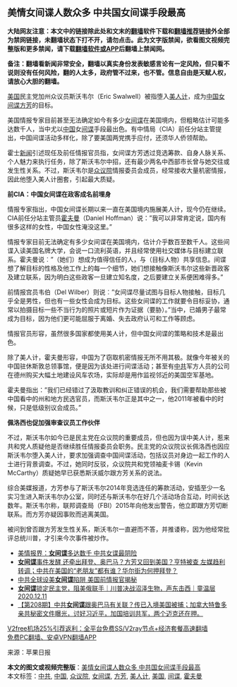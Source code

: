  <h2>美情女间谍人数众多 中共国女间谍手段最高</h2> <p class="notice"><b>大陆网友注意：本文中的链接除此处和文末的<a href="https://github.com/bannedbook/fanqiang" >翻墙</a>软件下载和<a href="https://github.com/killgcd/justmysocks/blob/master/README.md">翻墙推荐</a>链接外全部为禁网链接，未翻墙状态下打不开，请勿点击。此为文字版禁闻，欲看图文视频完整版和更多禁闻，请下载<a href="https://github.com/bannedbook/fanqiang">翻墙软件或APP</a>后翻墙上禁闻网。</p><p>备注：翻墙看新闻非常安全，翻墙以真实身份发表敏感言论有一定风险，但只看不说则没有任何风险，翻的人太多，政府管不过来，也不管。信息自由是天赋人权，请放心大胆的翻墙。</b></p>  <div class="entry"> <p><a href="https://www.bannedbook.org/bnews/tag/%e7%be%8e%e5%9b%bd/" class="st_tag internal_tag" rel="tag" title="标签 美国 下的日志">美国</a>民主党加州众议员斯沃韦尔（Eric Swalwell）被指堕入<a href="https://www.bannedbook.org/bnews/tag/%e7%be%8e%e4%ba%ba%e8%ae%a1/" class="st_tag internal_tag" rel="tag" title="标签 美人计 下的日志">美人计</a>，成为<span class='wp_keywordlink_affiliate'><a href="https://www.bannedbook.org/" title="中国" target="_blank">中国</a></span><span class='wp_keywordlink'><a href="https://www.bannedbook.org/forum2/topic3076.html" title="《传奇女谍-邓文迪传》" target="_blank">女间谍</a></span><a href="https://www.bannedbook.org/bnews/tag/%e6%96%b9%e8%8a%b3/" class="st_tag internal_tag" rel="tag" title="标签 方芳 下的日志">方芳</a>的目标。</p> <p>美国情报专家目前甚至无法确定如今有多少<a href="https://www.bannedbook.org/bnews/tag/%E5%A5%B3%E9%97%B4%E8%B0%8D/" class="st_tag internal_tag" rel="tag" title="标签 女间谍 下的日志">女间谍</a>在美国境内，但粗略估计可能多达数千人，当中尤以<a href="https://www.bannedbook.org/bnews/tag/%E4%B8%AD%E5%9B%BD/" class="st_tag internal_tag" rel="tag" title="标签 中国 下的日志">中国</a>女<a href="https://www.bannedbook.org/bnews/tag/%e9%97%b4%e8%b0%8d/" class="st_tag internal_tag" rel="tag" title="标签 间谍 下的日志">间谍</a>手段最出色。有中情局（CIA）前任分站主管提出，中国间谍活动多样化，除了要美国两党携手应付，还须华人侨领帮助。</p> <p>霍士<span class='wp_keywordlink_affiliate'><a href="https://www.bannedbook.org/" title="新闻">新闻</a></span>引述现任及前任情报官员指，女间谍方芳透过竞选筹款、自身人脉关系、个人魅力来执行任务，除了斯沃韦尔中招，还有最少两名中西部市长曾与她交往或发生性关系。不过，斯沃韦尔是<a href="https://www.bannedbook.org/bnews/tag/%E4%BC%97%E8%AE%AE%E9%99%A2/" class="st_tag internal_tag" rel="tag" title="标签 众议院 下的日志">众议院</a>情报委员会成员，经常接收大量机密情报，因此他堕入美人计圈套，引起最大质疑。</p>  <p><strong>前CIA：中国女间谍在政客成名前埋身</strong></p> <p>情报专家指出，中国女间谍长期以来一直在美国境内施展美人计，现今仍在继续。CIA前任分站主管员<a href="https://www.bannedbook.org/bnews/tag/%E9%9C%8D%E5%A4%AB%E6%9B%BC/" class="st_tag internal_tag" rel="tag" title="标签 霍夫曼 下的日志">霍夫曼</a>（Daniel Hoffman）说：&#8221;我可以非常肯定说，国内有很多这样的女性，中国女性淹没这里。&#8221;</p> <p>情报专家目前无法确定有多少女间谍在美国境内，估计介乎数百至数千人。这些间谍入读美国名牌大学，会说一口流利英语，并且经常使用社交媒体与目标建立联系。霍夫曼说︰&#8221;（她们）想成为值得信任的人，与（目标人物）共享信息。间谍想了解目标的性格及他工作上的每一个细节，她们想接触像斯沃韦尔这些新晋政客及建立联系，因为明白这些政客一旦建立知名度，之后要建立关系便困难得多。&#8221;</p>  <p>前情报宫员韦伯（Del Wilber）则说︰&#8221;女间谍尽量试图与目标人物接触，目标几乎全是男性，但也有一些女性会成为目标。这些女间谍的工作就要令目标妥协，通常以拍摄目标一些不当行为的照片或短片作为证据（要胁）。&#8221;当中，已婚男子最常成为目标，因为他们更可能屈服于离婚、失去政府认可和工作等顾虑。</p> <p>情报官员形容，虽然很多国家都使用美人计，但中国女间谍的策略和技术是最出色。</p> <p>除了美人计，霍夫曼形容，中国为了窃取机密情报无所不用其极。就像今年被关的中国驻休斯敦总领事馆，便是因为该处进行间谍活动；甚至有<a href="https://www.bannedbook.org/bnews/tag/%e4%b8%ad%e5%85%b1/" class="st_tag internal_tag" rel="tag" title="标签 中共 下的日志">中共</a>军方人员的公司在德州购买大幅土地建设风车农场，实际却是用作监视邻近的美国空军基地。</p>  <p>霍夫曼指出：&#8221;我们已经错过了汲取教训和纠正错误的机会，我们需要帮助那些被中国看中的州和地方民选官员，而斯沃韦尔正是其中之一，他2011年被看中的时候，只是低级别议会成员。&#8221;</p> <p><strong>佩洛西也促加强审查议员工作伙伴</strong></p> <p>不过，斯沃韦尔如今已是民主党在众议院的重要成员，但也因为误中美人计，惹来共和党人质疑他是否继续胜任情报委员会职务。民主党的众议院议长佩洛西也因应斯沃韦尔堕入美人计，要求加强调查中国间谍活动，包括议员对身边一起工作的人士进行背景调查。不过，她同时反驳，众议院共和党领袖麦卡锡（Kevin McCarthy）质疑她早已获悉斯沃威尔跟方芳关系的说法。</p>  <p>综合美媒报道，方芳参与了斯沃韦尔2014年竞选连任的筹款活动，安插至少一名实习生进入斯沃韦尔办公室，同时还与斯沃韦尔在好几个活动场合互动，时间长达数年。斯沃韦尔称，联邦调查局（FBI）2015年向他发出警告，他立即跟方芳切断联系。而方芳亦疑因事败而逃离美国。</p> <p>被问到曾否跟方芳发生性关系，斯沃韦尔一直避而不答，并推诿称，因为他经常批评总统川普，才引来今次事件被炒作。</p> <ul class='op-related-articles' title='相关阅读'> <li><a href='https://www.bannedbook.org/bnews/cbnews/20201213/1446896.html' target='_blank'>美情报界：<b>女间谍</b>多达数千 中共女谍最阴险</a></li> <li><a href='https://www.bannedbook.org/bnews/bannedvideo/20201211/1445910.html' target='_blank'><b>女间谍</b>事件发酵 还牵出拜登、奥巴马？方芳又回到美国？亨特被查 左媒趋利转调；中共在美国的“老朋友”都有谁？华尔街为何押拜登？</a></li> <li><a href='https://www.bannedbook.org/bnews/cbnews/20201211/1445869.html' target='_blank'>中共全球设美<b>女间谍</b>陷阱 美国前情报官揭秘</a></li> <li><a href='https://www.bannedbook.org/bnews/taiwannews/20201211/1445815.html' target='_blank'><b>女间谍</b>锁定民主党，阻美俄联手｜川普决战沼泽生物，声东击西｜童温层2020.12.11</a></li> <li><a href='https://www.bannedbook.org/bnews/cbnews/20201211/1445804.html' target='_blank'>【第208期】中共<b>女间谍</b>跟奥巴马有关联？传已入境美国被捕；加拿大特鲁多亲共秘密文件曝光，讨好习近平，加国培训共军，两个迈克还在押。</a></li> </ul> <p class="texttj"> <a href="https://www.bannedbook.org/forum23/topic22702.html" target="_blank">V2free机场25%引荐返利：全平台免费SS/V2ray节点+经济套餐高速翻墙</a><br/> <a href="https://github.com/bannedbook/fanqiang/wiki/%E7%A6%81%E9%97%BB%E7%BD%91%E5%AE%89%E5%8D%93%E7%BF%BB%E5%A2%99%E6%96%B0%E9%97%BBAPP" target="_blank">免费PC翻墙、安卓VPN翻墙APP</a></p><p> 来源：苹果日报 </p><a name='sharetosocial'></a>       <div><b>本文的图文或视频完整版</b>：<a href='https://www.bannedbook.org/bnews/comments/20201213/1446922.html'>美情女间谍人数众多 中共国女间谍手段最高</a></div>  </div><!--END ENTRY--> <div class="postfooter"> <div>本文标签：<a href="https://www.bannedbook.org/bnews/tag/%e4%b8%ad%e5%85%b1/" rel="tag">中共</a>, <a href="https://www.bannedbook.org/bnews/tag/%E4%B8%AD%E5%9B%BD/" rel="tag">中国</a>, <a href="https://www.bannedbook.org/bnews/tag/%E4%BC%97%E8%AE%AE%E9%99%A2/" rel="tag">众议院</a>, <a href="https://www.bannedbook.org/bnews/tag/%E5%A5%B3%E9%97%B4%E8%B0%8D/" rel="tag">女间谍</a>, <a href="https://www.bannedbook.org/bnews/tag/%e6%96%b9%e8%8a%b3/" rel="tag">方芳</a>, <a href="https://www.bannedbook.org/bnews/tag/%e7%be%8e%e4%ba%ba%e8%ae%a1/" rel="tag">美人计</a>, <a href="https://www.bannedbook.org/bnews/tag/%e7%be%8e%e5%9b%bd/" rel="tag">美国</a>, <a href="https://www.bannedbook.org/bnews/tag/%e9%97%b4%e8%b0%8d/" rel="tag">间谍</a>, <a href="https://www.bannedbook.org/bnews/tag/%E9%9C%8D%E5%A4%AB%E6%9B%BC/" rel="tag">霍夫曼</a></div>  </div><!--END POSTFOOTER--> 